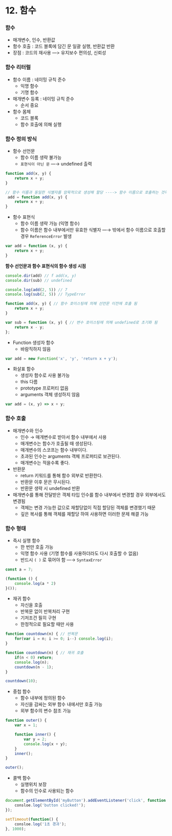 # 12. 함수

### 함수

- 매개변수, 인수, 반환값
- 함수 호출 : 코드 블록에 담긴 문 일괄 실행, 반환값 반환
- 장점 : 코드의 재사용 —> 유지보수 편의성, 신뢰성

### 함수 리터럴

- 함수 이름 : 네이밍 규칙 준수
    - 익명 함수
    - 기명 함수
- 매개변수 등록 : 네이밍 규칙 준수
    - 순서 중요
- 함수 몸체
    - 코드 블록
    - 함수 호출에 의해 실행

### 함수 정의 방식

- 함수 선언문
    - 함수 이름 생략 불가능
    - `표현식이 아닌 문` —→ undefined 출력

```jsx
function add(x, y) {
	return x + y;
}
```

```jsx
// 함수 이름과 동일한 식별자를 암묵적으로 생성해 할당 ----> 함수 이름으로 호출하는 것이 아니라 식별자로 호출
 add = function add(x, y) {
	return x + y;
}
```

- 함수 표현식
    - 함수 이름 생략 가능 (익명 함수)
    - 함수 이름은 함수 내부에서만 유효한 식별자 —→ 밖에서 함수 이름으로 호출할 경우 `ReferenceError` 발생

```jsx
var add = function (x, y) {
	return x + y;
}
```

**함수 선언문과 함수 표현식의 함수 생성 시점**

```jsx
console.dir(add) // f add(x, y)
console.dir(sub) // undefined

console.log(add(2, 5)) // 7
console.log(sub(2, 5)) // TypeError

function add(x, y) { // 함수 호이스팅에 의해 선언문 이전에 호출 됨
	return x + y;
}

var sub = function (x, y) { // 변수 호이스팅에 의해 undefined로 초기화 됨
	return x - y;
};
```

- Function 생성자 함수
    - 바람직하지 않음

```jsx
var add = new Function('x', 'y', 'return x + y');
```

- 화살표 함수
    - 생성자 함수로 사용 불가능
    - this 다름
    - prototype 프로퍼티 없음
    - arguments 객체 생성하지 않음

```jsx
var add = (x, y) => x + y;
```

### 함수 호출

- 매개변수와 인수
    - 인수 → 매개변수로 받아서 함수 내부에서 사용
    - 매개변수는 함수가 호출될 때 생성된다.
    - 매개변수의 스코프는 함수 내부이다.
    - 초과된 인수는 arguments 객체 프로퍼티로 보관된다.
    - 매개변수는 적을수록 좋다.
- 반환문
    - return 키워드를 통해 함수 외부로 반환한다.
    - 반환문 이후 문은 무시된다.
    - 반환문 생략 시 undefined 반환
- 매개변수를 통해 전달받은 객체 타입 인수를 함수 내부에서 변경할 경우 외부에서도 변경됨
    - 객체는 변경 가능한 값으로 재할당없이 직접 할당된 객체를 변경했기 때문
    - 깊은 복사를 통해 객체를 재할당 하여 사용하면 이러한 문제 해결 가능

### 함수 형태

- 즉시 실행 함수
    - 한 번만 호출 가능
    - 익명 함수 사용 (기명 함수를 사용하더라도 다시 호출할 수 없음)
    - 반드시 `( )` 로 묶어야 함 —→ `SyntaxError`

```jsx
const a = 7;

(function () {
	console.log(a * 2)
}());
```

- 재귀 함수
    - 자신을 호출
    - 반복문 없이 반복처리 구현
    - 기저조건 필히 구현
    - 한정적으로 필요할 때만 사용

```jsx
function countdown(n) { // 반복문
	for(var i = n; i >= 0; i--) console.log(i);
}

function countdown(n) { // 재귀 호출
	if(n < 0) return;
	console.log(n);
	countdown(n - 1);
}

countdown(10);
```

- 중첩 함수
    - 함수 내부에 정의된 함수
    - 자신을 감싸는 외부 함수 내에서만 호출 가능
    - 외부 함수의 변수 참조 가능

```jsx
function outer() {
	var x = 1;

	function inner() {
		var y = 2;
		console.log(x + y);
	}
	inner();
}

outer();
```

- 콜백 함수
    - 실행위치 보장
    - 함수의 인수로 사용되는 함수

```jsx
document.getElementById('myButton').addEventListener('click', function () {
	consloe.log('button clicked!');
});

setTimeout(function() {
	consloe.log('1초 경과');
}, 1000);
```
